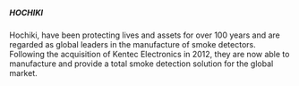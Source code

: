 <h5 class='pb-2'>HOCHIKI</h5>

Hochiki, have been protecting lives and assets for over 100 years and are regarded as global leaders in the manufacture of smoke detectors. Following the acquisition of Kentec Electronics in 2012, they are now able to manufacture and provide a total smoke detection solution for the global market.